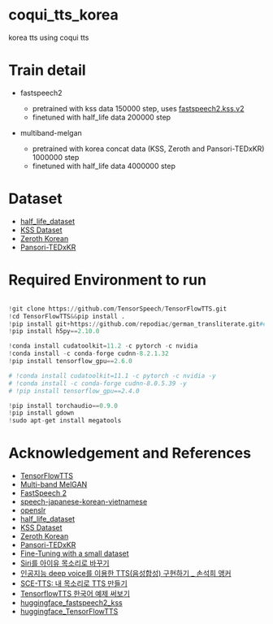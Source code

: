 # coqui_tts_korea
korea tts using coqui tts


# Train detail
- fastspeech2
  - pretrained with kss data 150000 step, uses [fastspeech2.kss.v2](https://drive.google.com/drive/folders/1G3-AJnEsu2rYXYgo2iGIVJfCqqfbpwMu?usp=sharing)
  - finetuned with half_life data 200000 step

- multiband-melgan
  - pretrained with korea concat data (KSS, Zeroth and Pansori-TEDxKR) 1000000 step
  - finetuned with half_life data 4000000 step
    

# Dataset
- [half_life_dataset](https://bbs.ruliweb.com/news/board/1003/read/1962882)
- [KSS Dataset](https://www.kaggle.com/bryanpark/korean-single-speaker-speech-dataset)
- [Zeroth Korean](https://github.com/goodatlas/zeroth)
- [Pansori-TEDxKR](https://github.com/yc9701/pansori-tedxkr-corpus)


# Required Environment to run
```python

!git clone https://github.com/TensorSpeech/TensorFlowTTS.git
!cd TensorFlowTTS&&pip install .
!pip install git+https://github.com/repodiac/german_transliterate.git#egg=german_transliterate
!pip install h5py==2.10.0

!conda install cudatoolkit=11.2 -c pytorch -c nvidia
!conda install -c conda-forge cudnn-8.2.1.32  
!pip install tensorflow_gpu==2.6.0

# !conda install cudatoolkit=11.1 -c pytorch -c nvidia -y
# !conda install -c conda-forge cudnn-8.0.5.39 -y
# !pip install tensorflow_gpu==2.4.0

!pip install torchaudio==0.9.0 
!pip install gdown
!sudo apt-get install megatools

```

# Acknowledgement and References 
- [TensorFlowTTS](https://github.com/TensorSpeech/TensorFlowTTS)     
- [Multi-band MelGAN](https://arxiv.org/abs/2005.05106)     
- [FastSpeech 2](https://arxiv.org/abs/2006.04558)
- [speech-japanese-korean-vietnamese](http://www.hieuthi.com/blog/2018/04/22/speech-japanese-korean-vietnamese.html)
- [openslr](http://openslr.org/index.html)     
- [half_life_dataset](https://bbs.ruliweb.com/news/board/1003/read/1962882)
- [KSS Dataset](https://www.kaggle.com/bryanpark/korean-single-speaker-speech-dataset)
- [Zeroth Korean](https://github.com/goodatlas/zeroth)
- [Pansori-TEDxKR](https://github.com/yc9701/pansori-tedxkr-corpus)
- [Fine-Tuning with a small dataset](https://github.com/TensorSpeech/TensorFlowTTS/issues/296)
- [Siri를 아이유 목소리로 바꾸기](https://blog.crux.cx/iu-siri-1/)     
- [인공지능 deep voice를 이용한 TTS(음성합성) 구현하기 _ 손석희 앵커](http://melonicedlatte.com/machinelearning/2018/07/02/215933.html)     
- [SCE-TTS: 내 목소리로 TTS 만들기](https://gist.github.com/yunho0130/a97db3296314cd7076d8436238fa113a)  
- [TensorflowTTS 한국어 예제 써보기](https://enchiridion.tistory.com/69)
- [huggingface_fastspeech2_kss](https://huggingface.co/tensorspeech/tts-fastspeech2-kss-ko)
- [huggingface_TensorFlowTTS](https://huggingface.co/spaces/akhaliq/TensorFlowTTS)
